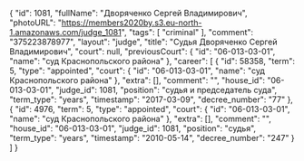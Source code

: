 {
    "id": 1081,
    "fullName": "Дворяченко Сергей Владимирович",
    "photoURL": "https://members2020by.s3.eu-north-1.amazonaws.com/judge_1081",
    "tags": [
        "criminal"
    ],
    "comment": "375223878977",
    "layout": "judge",
    "title": "Судья Дворяченко Сергей Владимирович",
    "court": null,
    "previousCourt": {
        "id": "06-013-03-01",
        "name": "суд Краснопольского района"
    },
    "career": [
        {
            "id": 58358,
            "term": 5,
            "type": "appointed",
            "court": {
                "id": "06-013-03-01",
                "name": "суд Краснопольского района"
            },
            "extra": [],
            "comment": "",
            "house_id": "06-013-03-01",
            "judge_id": 1081,
            "position": "судья и председатель суда",
            "term_type": "years",
            "timestamp": "2017-03-09",
            "decree_number": "77"
        },
        {
            "id": 4976,
            "term": 5,
            "type": "appointed",
            "court": {
                "id": "06-013-03-01",
                "name": "суд Краснопольского района"
            },
            "extra": [],
            "comment": "",
            "house_id": "06-013-03-01",
            "judge_id": 1081,
            "position": "судья",
            "term_type": "years",
            "timestamp": "2010-05-14",
            "decree_number": "247"
        }
    ]
}